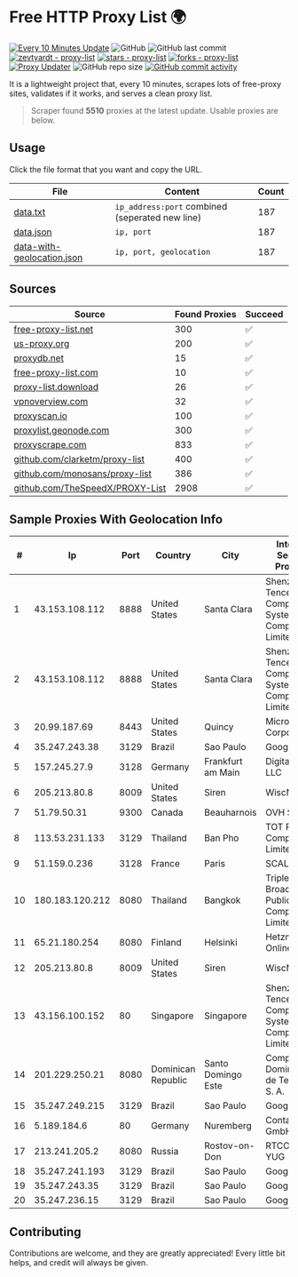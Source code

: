 
# Free HTTP Proxy List 🌍

[![Every 10 Minutes Update](https://github.com/mertguvencli/http-proxy-list/actions/workflows/main.yml/badge.svg?branch=main)](https://github.com/mertguvencli/http-proxy-list/actions/workflows/main.yml)
![GitHub](https://img.shields.io/github/license/mertguvencli/http-proxy-list)
![GitHub last commit](https://img.shields.io/github/last-commit/mertguvencli/http-proxy-list)
[![zevtyardt - proxy-list](https://img.shields.io/static/v1?label=zevtyardt&message=proxy-list&color=blue&logo=github)](https://github.com/zevtyardt/proxy-list "Go to GitHub repo")
[![stars - proxy-list](https://img.shields.io/github/stars/zevtyardt/proxy-list?style=social)](https://github.com/zevtyardt/proxy-list)
[![forks - proxy-list](https://img.shields.io/github/forks/zevtyardt/proxy-list?style=social)](https://github.com/zevtyardt/proxy-list)
[![Proxy Updater](https://github.com/zevtyardt/proxy-list/workflows/Proxy%20Updater/badge.svg)](https://github.com/zevtyardt/proxy-list/actions?query=workflow:"Proxy+Updater")
![GitHub repo size](https://img.shields.io/github/repo-size/zevtyardt/proxy-list)
[![GitHub commit activity](https://img.shields.io/github/commit-activity/m/zevtyardt/proxy-list?logo=commits)](https://github.com/zevtyardt/proxy-list/commits/main)

It is a lightweight project that, every 10 minutes, scrapes lots of free-proxy sites, validates if it works, and serves a clean proxy list.

> Scraper found **5510** proxies at the latest update. Usable proxies are below.

## Usage

Click the file format that you want and copy the URL.

|File|Content|Count|
|----|-------|-----|
|[data.txt](https://raw.githubusercontent.com/mertguvencli/http-proxy-list/main/proxy-list/data.txt)|`ip_address:port` combined (seperated new line)|187|
|[data.json](https://raw.githubusercontent.com/mertguvencli/http-proxy-list/main/proxy-list/data.json)|`ip, port`|187|
|[data-with-geolocation.json](https://raw.githubusercontent.com/mertguvencli/http-proxy-list/main/proxy-list/data-with-geolocation.json)|`ip, port, geolocation`|187|

## Sources

|Source|Found Proxies|Succeed|
|------|-------------|-------|
|[free-proxy-list.net](https://free-proxy-list.net)|300|✅|
|[us-proxy.org](https://www.us-proxy.org)|200|✅|
|[proxydb.net](http://proxydb.net)|15|✅|
|[free-proxy-list.com](https://free-proxy-list.com/?page=&port=&type%5B%5D=http&type%5B%5D=https&up_time=0&search=Search)|10|✅|
|[proxy-list.download](https://www.proxy-list.download/HTTP)|26|✅|
|[vpnoverview.com](https://vpnoverview.com/privacy/anonymous-browsing/free-proxy-servers)|32|✅|
|[proxyscan.io](https://www.proxyscan.io)|100|✅|
|[proxylist.geonode.com](https://proxylist.geonode.com/api/proxy-list?limit=300&page=1&sort_by=lastChecked&sort_type=desc&protocols=http,https)|300|✅|
|[proxyscrape.com](https://api.proxyscrape.com/v2/?request=displayproxies&protocol=http&timeout=10000&country=all&ssl=all&anonymity=all)|833|✅|
|[github.com/clarketm/proxy-list](https://raw.githubusercontent.com/clarketm/proxy-list/master/proxy-list-raw.txt)|400|✅|
|[github.com/monosans/proxy-list](https://raw.githubusercontent.com/monosans/proxy-list/main/proxies/http.txt)|386|✅|
|[github.com/TheSpeedX/PROXY-List](https://raw.githubusercontent.com/TheSpeedX/PROXY-List/master/http.txt)|2908|✅|


## Sample Proxies With Geolocation Info

|#|Ip|Port|Country|City|Internet Service Provider|
|-|--|----|-------|----|-------------------------|
|1|43.153.108.112|8888|United States|Santa Clara|Shenzhen Tencent Computer Systems Company Limited|
|2|43.153.108.112|8888|United States|Santa Clara|Shenzhen Tencent Computer Systems Company Limited|
|3|20.99.187.69|8443|United States|Quincy|Microsoft Corporation|
|4|35.247.243.38|3129|Brazil|Sao Paulo|Google LLC|
|5|157.245.27.9|3128|Germany|Frankfurt am Main|DigitalOcean, LLC|
|6|205.213.80.8|8009|United States|Siren|WiscNet|
|7|51.79.50.31|9300|Canada|Beauharnois|OVH SAS|
|8|113.53.231.133|3129|Thailand|Ban Pho|TOT Public Company Limited|
|9|51.159.0.236|3128|France|Paris|SCALEWAY|
|10|180.183.120.212|8080|Thailand|Bangkok|Triple T Broadband Public Company Limited|
|11|65.21.180.254|8080|Finland|Helsinki|Hetzner Online GmbH|
|12|205.213.80.8|8009|United States|Siren|WiscNet|
|13|43.156.100.152|80|Singapore|Singapore|Shenzhen Tencent Computer Systems Company Limited|
|14|201.229.250.21|8080|Dominican Republic|Santo Domingo Este|Compañía Dominicana de Teléfonos S. A.|
|15|35.247.249.215|3129|Brazil|Sao Paulo|Google LLC|
|16|5.189.184.6|80|Germany|Nuremberg|Contabo GmbH|
|17|213.241.205.2|8080|Russia|Rostov-on-Don|RTCOMM-YUG|
|18|35.247.241.193|3129|Brazil|Sao Paulo|Google LLC|
|19|35.247.243.35|3129|Brazil|Sao Paulo|Google LLC|
|20|35.247.236.15|3129|Brazil|Sao Paulo|Google LLC|



## Contributing

Contributions are welcome, and they are greatly appreciated! Every
little bit helps, and credit will always be given.

